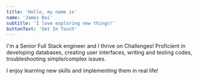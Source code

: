 ```yaml
---
title: 'Hello, my name is'
name: 'James Bai'
subtitle: 'I love exploring new things!'
buttonText: 'Get In Touch'
---
```


I'm a Senior Full Stack engineer and I thrive on Challenges!
Proficient in developing databases, creating user interfaces, writing and testing codes, troubleshooting simple/complex issues.

I enjoy learning new skills and implementing them in real life!
